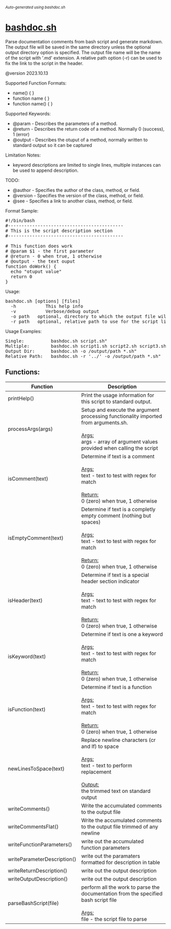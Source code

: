 <small><i>Auto-generated using bashdoc.sh</i></small>
# [bashdoc.sh](bashdoc.sh)

Parse documentation comments from bash script and generate markdown. The output file will
be saved in the same directory unless the optional output directory option is
specified.  The output file name will be the name of the script with '.md' extension.
A relative path option (-r) can be used to fix the link to the script in the header.<br>

@version 2023.10.13

Supported Function Formats:
- name() { }
- function name { }
- function name() { }

Supported Keywords:
- @param - Describes the parameters of a method.
- @return - Describes the return code of a method. Normally 0 (success), 1 (error)
- @output - Describes the otuput of a method, normally written to standard output so it can be captured

Limitation Notes:
- keyword descriptions are limited to single lines, multiple instances can be used to append description.

TODO:<br>
- @author - Specifies the author of the class, method, or field.
- @version - Specifies the version of the class, method, or field.
- @see - Specifies a link to another class, method, or field.

Format Sample:
<pre>
#!/bin/bash
#-------------------------------------------
# This is the script description section
#-------------------------------------------

# This function does work
# @param $1 - the first parameter
# @return - 0 when true, 1 otherwise
# @output - the text ouput
function doWork() {
  echo "otuput value"
  return 0
}
</pre>

Usage:
<pre>
bashdoc.sh [options] [files]
  -h           This help info
  -v           Verbose/debug output
  -o path   optional, directory to which the output file will be saved
  -r path   optional, relative path to use for the script link in the header
</pre>

Usage Examples:
<pre>
Single:          bashdoc.sh script.sh"
Multiple:        bashdoc.sh script1.sh script2.sh script3.sh"
Output Dir:      bashdoc.sh -o /output/path *.sh"
Relative Path:   bashdoc.sh -r '../' -o /output/path *.sh"
</pre>


## Functions:
| Function | Description |
|----------|-------------|
| printHelp() | Print the usage information for this script to standard output.  |
| processArgs(args) | Setup and execute the argument processing functionality imported from arguments.sh.  <br><br><u>Args:</u><br>args - array of argument values provided when calling the script <br> |
| isComment(text) | Determine if text is a comment  <br><br><u>Args:</u><br>text - text to test with regex for match <br><br><u>Return:</u><br>0 (zero) when true, 1 otherwise<br> |
| isEmptyComment(text) | Determine if text is a completly empty comment (nothing but spaces)  <br><br><u>Args:</u><br>text - text to test with regex for match <br><br><u>Return:</u><br>0 (zero) when true, 1 otherwise<br> |
| isHeader(text) | Determine if text is a special header section indicator  <br><br><u>Args:</u><br>text - text to test with regex for match <br><br><u>Return:</u><br>0 (zero) when true, 1 otherwise<br> |
| isKeyword(text) | Determine if text is one a keyword  <br><br><u>Args:</u><br>text - text to test with regex for match <br><br><u>Return:</u><br>0 (zero) when true, 1 otherwise<br> |
| isFunction(text) | Determine if text is a function  <br><br><u>Args:</u><br>text - text to test with regex for match <br><br><u>Return:</u><br>0 (zero) when true, 1 otherwise<br> |
| newLinesToSpace(text) | Replace newline characters (cr and lf) to space  <br><br><u>Args:</u><br>text - text to perform replacement <br><br><u>Output:</u><br>the trimmed text on standard output<br> |
| writeComments() | Write the accumulated comments to the output file  |
| writeCommentsFlat() | Write the accumulated comments to the output file trimmed of any newline  |
| writeFunctionParameters() | write out the accumulated function parameters  |
| writeParameterDescription() | write out the paramaters formatted for description in table  |
| writeReturnDescription() | write out the output description  |
| writeOutputDescription() | write out the output description  |
| parseBashScript(file) | perform all the work to parse the documentation from the specified bash script file  <br><br><u>Args:</u><br>file - the script file to parse <br> |
